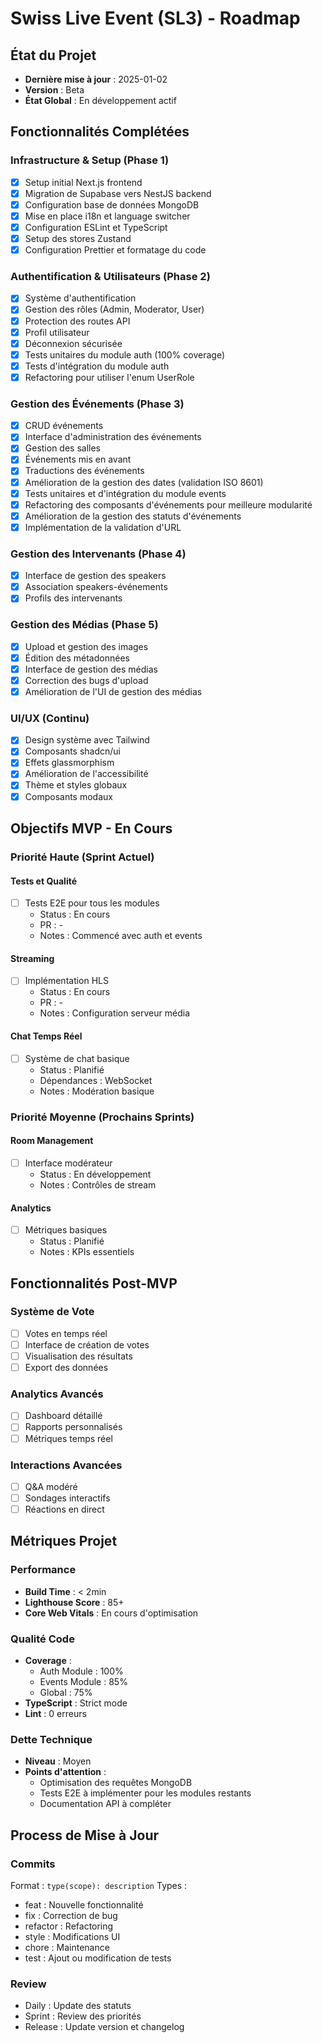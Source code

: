 # Swiss Live Event (SL3) - Roadmap

## État du Projet

- **Dernière mise à jour** : 2025-01-02
- **Version** : Beta
- **État Global** : En développement actif

## Fonctionnalités Complétées

### Infrastructure & Setup (Phase 1)

- [x] Setup initial Next.js frontend
- [x] Migration de Supabase vers NestJS backend
- [x] Configuration base de données MongoDB
- [x] Mise en place i18n et language switcher
- [x] Configuration ESLint et TypeScript
- [x] Setup des stores Zustand
- [x] Configuration Prettier et formatage du code

### Authentification & Utilisateurs (Phase 2)

- [x] Système d'authentification
- [x] Gestion des rôles (Admin, Moderator, User)
- [x] Protection des routes API
- [x] Profil utilisateur
- [x] Déconnexion sécurisée
- [x] Tests unitaires du module auth (100% coverage)
- [x] Tests d'intégration du module auth
- [x] Refactoring pour utiliser l'enum UserRole

### Gestion des Événements (Phase 3)

- [x] CRUD événements
- [x] Interface d'administration des événements
- [x] Gestion des salles
- [x] Événements mis en avant
- [x] Traductions des événements
- [x] Amélioration de la gestion des dates (validation ISO 8601)
- [x] Tests unitaires et d'intégration du module events
- [x] Refactoring des composants d'événements pour meilleure modularité
- [x] Amélioration de la gestion des statuts d'événements
- [x] Implémentation de la validation d'URL

### Gestion des Intervenants (Phase 4)

- [x] Interface de gestion des speakers
- [x] Association speakers-événements
- [x] Profils des intervenants

### Gestion des Médias (Phase 5)

- [x] Upload et gestion des images
- [x] Édition des métadonnées
- [x] Interface de gestion des médias
- [x] Correction des bugs d'upload
- [x] Amélioration de l'UI de gestion des médias

### UI/UX (Continu)

- [x] Design système avec Tailwind
- [x] Composants shadcn/ui
- [x] Effets glassmorphism
- [x] Amélioration de l'accessibilité
- [x] Thème et styles globaux
- [x] Composants modaux

## Objectifs MVP - En Cours

### Priorité Haute (Sprint Actuel)

#### Tests et Qualité

- [ ] Tests E2E pour tous les modules
  - Status : En cours
  - PR : -
  - Notes : Commencé avec auth et events

#### Streaming

- [ ] Implémentation HLS
  - Status : En cours
  - PR : -
  - Notes : Configuration serveur média

#### Chat Temps Réel

- [ ] Système de chat basique
  - Status : Planifié
  - Dépendances : WebSocket
  - Notes : Modération basique

### Priorité Moyenne (Prochains Sprints)

#### Room Management

- [ ] Interface modérateur
  - Status : En développement
  - Notes : Contrôles de stream

#### Analytics

- [ ] Métriques basiques
  - Status : Planifié
  - Notes : KPIs essentiels

## Fonctionnalités Post-MVP

### Système de Vote

- [ ] Votes en temps réel
- [ ] Interface de création de votes
- [ ] Visualisation des résultats
- [ ] Export des données

### Analytics Avancés

- [ ] Dashboard détaillé
- [ ] Rapports personnalisés
- [ ] Métriques temps réel

### Interactions Avancées

- [ ] Q&A modéré
- [ ] Sondages interactifs
- [ ] Réactions en direct

## Métriques Projet

### Performance

- **Build Time** : < 2min
- **Lighthouse Score** : 85+
- **Core Web Vitals** : En cours d'optimisation

### Qualité Code

- **Coverage** : 
  - Auth Module : 100%
  - Events Module : 85%
  - Global : 75%
- **TypeScript** : Strict mode
- **Lint** : 0 erreurs

### Dette Technique

- **Niveau** : Moyen
- **Points d'attention** :
  - Optimisation des requêtes MongoDB
  - Tests E2E à implémenter pour les modules restants
  - Documentation API à compléter

## Process de Mise à Jour

### Commits

Format : `type(scope): description`
Types :

- feat : Nouvelle fonctionnalité
- fix : Correction de bug
- refactor : Refactoring
- style : Modifications UI
- chore : Maintenance
- test : Ajout ou modification de tests

### Review

- Daily : Update des statuts
- Sprint : Review des priorités
- Release : Update version et changelog
